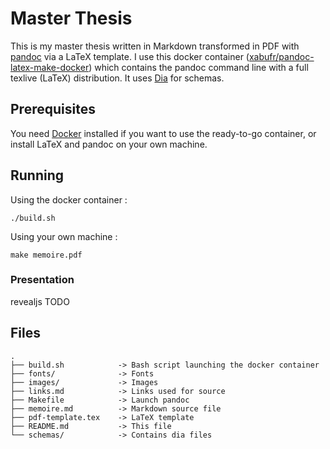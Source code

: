 # Master Thesis

This is my master thesis written in Markdown transformed in PDF with [pandoc](http://pandoc.org/) via a LaTeX template. I use this docker container ([xabufr/pandoc-latex-make-docker](https://github.com/xabufr/pandoc-latex-make-docker)) which contains the pandoc command line with a full texlive (LaTeX) distribution. It uses [Dia](https://wiki.gnome.org/Apps/Dia/) for schemas.

## Prerequisites

You need [Docker](https://www.docker.com/) installed if you want to use the ready-to-go container, or install LaTeX and pandoc on your own machine.

## Running

Using the docker container :

```
./build.sh
```

Using your own machine :

```
make memoire.pdf
```

### Presentation

revealjs
TODO

## Files

```
.
├── build.sh            -> Bash script launching the docker container
├── fonts/              -> Fonts
├── images/             -> Images
├── links.md            -> Links used for source
├── Makefile            -> Launch pandoc
├── memoire.md          -> Markdown source file
├── pdf-template.tex    -> LaTeX template
├── README.md           -> This file
└── schemas/            -> Contains dia files
```
